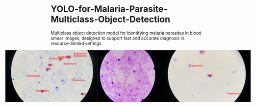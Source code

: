 # YOLO-for-Malaria-Parasite-Multiclass-Object-Detection
Multiclass object detection model for identifying malaria parasites in blood smear images, designed to support fast and accurate diagnosis in resource-limited settings.


<div style="display:flex; text-align:center; justify-content:center;"> 
    <img src="assets/intro_1.png" alt="introduction_image" width="300">
    <img src="assets/intro_3.png" alt="introduction_image" width="200">
    <img src="assets/intro_2.png" alt="introduction_image" width="300">
</div>